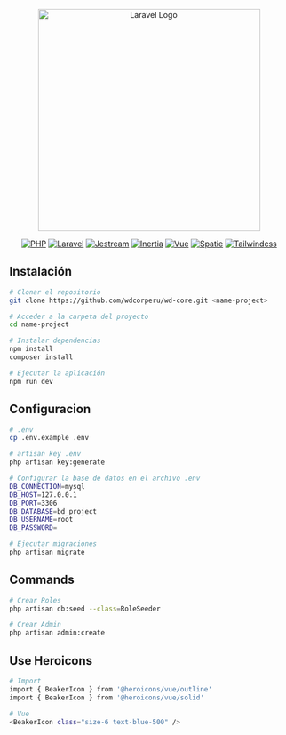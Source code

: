 <p align="center"><a href="https://laravel.com" target="_blank"><img src="https://img-c.udemycdn.com/course/480x270/5853238_37f7_2.jpg" width="400" alt="Laravel Logo"></a></p>

<p align="center">
<a href="https://laravel.com/docs/11.x"><img src="https://img.shields.io/badge/8.2-Php-4F5B93" alt="PHP"></a>
<a href="https://laravel.com/docs/11.x"><img src="https://img.shields.io/badge/11.31-Laravel-F13B2F" alt="Laravel"></a>
<a href="https://laravel.com/docs/11.x"><img src="https://img.shields.io/badge/5.3-Jestream-6875F5" alt="Jestream"></a>
<a href="https://packagist.org/packages/laravel/framework"><img src="https://img.shields.io/badge/1.1-Inertia-9354E9" alt="Inertia"></a>
<a href="https://packagist.org/packages/laravel/framework"><img src="https://img.shields.io/badge/3.3.13-Vue-42D392" alt="Vue"></a>
<a href="https://packagist.org/packages/laravel/framework"><img src="https://img.shields.io/badge/6.13-Spatie-1D7593" alt="Spatie"></a>
<a href="https://packagist.org/packages/laravel/framework"><img src="https://img.shields.io/badge/3.4.0-Tailwindcss-36BCFF" alt="Tailwindcss"></a>
</p>


## Instalación

```bash
# Clonar el repositorio
git clone https://github.com/wdcorperu/wd-core.git <name-project>

# Acceder a la carpeta del proyecto
cd name-project

# Instalar dependencias
npm install
composer install

# Ejecutar la aplicación
npm run dev
```

## Configuracion

```bash
# .env
cp .env.example .env

# artisan key .env
php artisan key:generate

# Configurar la base de datos en el archivo .env
DB_CONNECTION=mysql
DB_HOST=127.0.0.1
DB_PORT=3306
DB_DATABASE=bd_project
DB_USERNAME=root
DB_PASSWORD=

# Ejecutar migraciones
php artisan migrate
```

## Commands

```bash
# Crear Roles
php artisan db:seed --class=RoleSeeder

# Crear Admin
php artisan admin:create
```

## Use Heroicons

```bash
# Import
import { BeakerIcon } from '@heroicons/vue/outline'
import { BeakerIcon } from '@heroicons/vue/solid'

# Vue
<BeakerIcon class="size-6 text-blue-500" />
```